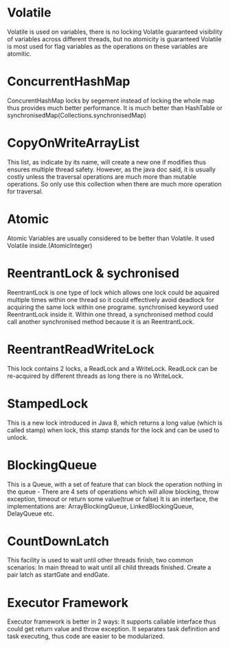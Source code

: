 # Volatile
Volatile is used on variables, there is no locking
Volatile guaranteed visibility of variables across different threads, but no atomicity is guaranteed
Volatile is most used for flag variables as the operations on these variables are atomitic.


# ConcurrentHashMap
ConcurentHashMap locks by segement instead of locking the whole map thus provides much better performance.
It is much better than HashTable or synchronisedMap(Collections.synchronisedMap)


# CopyOnWriteArrayList
This list, as indicate by its name, will create a new one if modifies thus ensures multiple thread safety.
However, as the java doc said, it is usually costly unless the traversal operations are much more than mutable operations.
So only use this collection when there are much more operation for traversal.


# Atomic 
Atomic Variables are usually considered to be better than Volatile.
It used Volatile inside.(AtomicInteger)


# ReentrantLock & sychronised
ReentrantLock is one type of lock which allows one lock could be aquaired multiple times within one thread so it could effectively avoid deadlock for acquiring the same lock within one programe.
synchronised keyword used ReentrantLock inside it.
Within one thread, a synchronised method could call another synchronised method because it is an ReentrantLock.


# ReentrantReadWriteLock
This lock contains 2 locks, a ReadLock and a WriteLock. ReadLock can be re-acquired by different threads as long there is no WriteLock.


# StampedLock
This is a new lock introduced in Java 8, which returns a long value (which is called stamp) when lock, this stamp stands for the lock and can be used to unlock. 


# BlockingQueue
This is a Queue, with a set of feature that can block the operation nothing in the queue - There are 4 sets of operations which will allow blocking, throw exception, timeout or return some value(true or false)
It is an interface, the implementations are: ArrayBlockingQueue, LinkedBlockingQueue, DelayQueue etc.


# CountDownLatch
This facility is used to wait until other threads finish, two common scenarios:
	In main thread to wait until all child threads finished.
	Create a pair latch as startGate and endGate.


# Executor Framework
Executor framework is better in 2 ways:
	It supports callable interface thus could get return value and throw exception.
	It separates task definition and task executing, thus code are easier to be modularized.